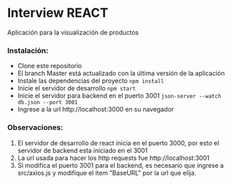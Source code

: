 # Interview REACT
Aplicación para la visualización de productos

### Instalación:

* Clone este repositorio
* El branch Master está actualizado con la última versión de la aplicación
* Instale las dependencias del proyecto `npm install`
* Inicie el servidor de desarrollo `npm start`
* Inicie el servidor para backend en el puerto 3001 `json-server --watch db.json --port 3001`
* Ingrese a la url http://localhost:3000 en su navegador

### Observaciones:
1. El servidor de desarrollo de react inicia en el puerto 3000, por esto el servidor de backend esta iniciado en el 3001
2. La url usada para hacer los http requests fue http://localhost:3001
3. Si modifica el puerto 3001 para el backend, es necesario que ingrese a src/axios.js y modifique el item "BaseURL" por la url que elija.

